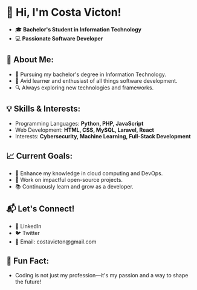 <h1>👋 Hi, I'm <strong>Costa Victon!</strong></h1>

<ul>
    <li>🎓 <strong>Bachelor's Student in Information Technology</strong></li>
    <li>💻 <strong>Passionate Software Developer</strong></li>
</ul>

<h2>🚀 <strong>About Me:</strong></h2>

<ul>
    <li>📘 Pursuing my bachelor's degree in Information Technology.</li>
    <li>🌟 Avid learner and enthusiast of all things software development.</li>
    <li>🔍 Always exploring new technologies and frameworks.</li>
</ul>

<h2>💡 <strong>Skills & Interests:</strong></h2>

<ul>
    <li>Programming Languages: <strong>Python, PHP, JavaScript</strong></li>
    <li>Web Development: <strong>HTML, CSS, MySQL, Laravel, React</strong></li>
    <li>Interests: <strong>Cybersecurity, Machine Learning, Full-Stack Development</strong></li>
</ul>

<h2>📈 <strong>Current Goals:</strong></h2>

<ul>
    <li>🎯 Enhance my knowledge in cloud computing and DevOps.</li>
    <li>📂 Work on impactful open-source projects.</li>
    <li>📚 Continuously learn and grow as a developer.</li>
</ul>

<h2>📬 <strong>Let's Connect!</strong></h2>

<ul>
    <li>💼 LinkedIn</li>
    <li>🐦 Twitter</li>
    <li>📧 Email: costavicton@gmail.com</li>
</ul>

<h2>🌟 <strong>Fun Fact:</strong></h2>

<ul>
    <li>Coding is not just my profession—it's my passion and a way to shape the future!</li>
</ul>
